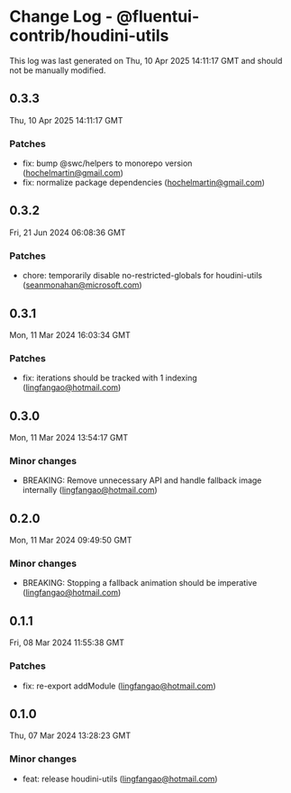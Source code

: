 # Change Log - @fluentui-contrib/houdini-utils

This log was last generated on Thu, 10 Apr 2025 14:11:17 GMT and should not be manually modified.

<!-- Start content -->

## 0.3.3

Thu, 10 Apr 2025 14:11:17 GMT

### Patches

- fix: bump @swc/helpers to monorepo version (hochelmartin@gmail.com)
- fix: normalize package dependencies (hochelmartin@gmail.com)

## 0.3.2

Fri, 21 Jun 2024 06:08:36 GMT

### Patches

- chore: temporarily disable no-restricted-globals for houdini-utils (seanmonahan@microsoft.com)

## 0.3.1

Mon, 11 Mar 2024 16:03:34 GMT

### Patches

- fix: iterations should be tracked with 1 indexing (lingfangao@hotmail.com)

## 0.3.0

Mon, 11 Mar 2024 13:54:17 GMT

### Minor changes

- BREAKING: Remove unnecessary API and handle fallback image internally (lingfangao@hotmail.com)

## 0.2.0

Mon, 11 Mar 2024 09:49:50 GMT

### Minor changes

- BREAKING: Stopping a fallback animation should be imperative (lingfangao@hotmail.com)

## 0.1.1

Fri, 08 Mar 2024 11:55:38 GMT

### Patches

- fix: re-export addModule (lingfangao@hotmail.com)

## 0.1.0

Thu, 07 Mar 2024 13:28:23 GMT

### Minor changes

- feat: release houdini-utils (lingfangao@hotmail.com)
